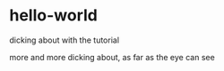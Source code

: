 # hello-world
dicking about with the tutorial

more and more dicking about, as far as the eye can see
